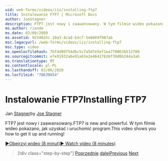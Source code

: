 ```yaml
---
uid: web-forms/videos/iis/installing-ftp7
title: Instalowanie FTP7 | Microsoft Docs
author: JoeStagner
description: FTP7 jest nowy i zaawansowany. W tym filmie wideo pokazano, jak uzyskać i uruchomić program.
ms.author: riande
ms.date: 03/09/2009
ms.assetid: 92348a5c-10a3-4cad-b3cf-5e8669f987ab
msc.legacyurl: /web-forms/videos/iis/installing-ftp7
msc.type: video
ms.openlocfilehash: 7bf4d99754dbc5c7a5d7e5ef1ea7f0063b512780
ms.sourcegitcommit: e7e91932a6e91a63e2e46417626f39d6b244a3ab
ms.translationtype: MT
ms.contentlocale: pl-PL
ms.lasthandoff: 03/06/2020
ms.locfileid: "78639854"
---
```

# <a name="installing-ftp7"></a><span data-ttu-id="42adb-104">Instalowanie FTP7</span><span class="sxs-lookup"><span data-stu-id="42adb-104">Installing FTP7</span></span>

<span data-ttu-id="42adb-105">Jan [Stagner](https://github.com/JoeStagner)</span><span class="sxs-lookup"><span data-stu-id="42adb-105">by [Joe Stagner](https://github.com/JoeStagner)</span></span>

<span data-ttu-id="42adb-106">FTP7 jest nowy i zaawansowany.</span><span class="sxs-lookup"><span data-stu-id="42adb-106">FTP7 is new and powerful.</span></span> <span data-ttu-id="42adb-107">W tym filmie wideo pokazano, jak uzyskać i uruchomić program.</span><span class="sxs-lookup"><span data-stu-id="42adb-107">This video shows you how to get it up and running!</span></span>

[<span data-ttu-id="42adb-108">&#9654;Obejrzyj wideo (8 minut)</span><span class="sxs-lookup"><span data-stu-id="42adb-108">&#9654; Watch video (8 minutes)</span></span>](https://channel9.msdn.com/Blogs/ASP-NET-Site-Videos/installing-ftp7)

> [!div class="step-by-step"]
> <span data-ttu-id="42adb-109">[Poprzednie](creating-a-site-with-iis7-manager.md)
> [dalej](bit-rate-throttling.md)</span><span class="sxs-lookup"><span data-stu-id="42adb-109">[Previous](creating-a-site-with-iis7-manager.md)
[Next](bit-rate-throttling.md)</span></span>

